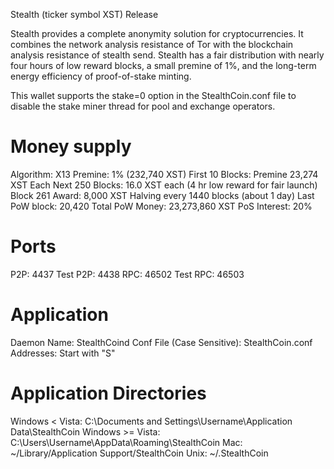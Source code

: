Stealth (ticker symbol XST) Release

Stealth provides a complete anonymity solution for cryptocurrencies. It combines the network analysis resistance of Tor with the blockchain analysis resistance of stealth send. Stealth has a fair distribution with nearly four hours of low reward blocks, a small premine of 1%, and the long-term energy efficiency of proof-of-stake minting.

This wallet supports the stake=0 option in the StealthCoin.conf file to disable the stake miner thread for pool and exchange operators.


Money supply
============

Algorithm: X13
Premine: 1% (232,740 XST)
First 10 Blocks: Premine 23,274 XST Each
Next 250 Blocks: 16.0 XST each (4 hr low reward for fair launch)
Block 261 Award: 8,000 XST
Halving every 1440 blocks (about 1 day)
Last PoW block: 20,420
Total PoW Money: 23,273,860 XST
PoS Interest: 20%

Ports
=====
P2P: 4437
Test P2P: 4438
RPC: 46502
Test RPC: 46503

Application
===========

Daemon Name: StealthCoind
Conf File (Case Sensitive): StealthCoin.conf
Addresses: Start with "S"

Application Directories
=======================

Windows < Vista: C:\Documents and Settings\Username\Application Data\StealthCoin
Windows >= Vista: C:\Users\Username\AppData\Roaming\StealthCoin
Mac: ~/Library/Application Support/StealthCoin
Unix: ~/.StealthCoin

